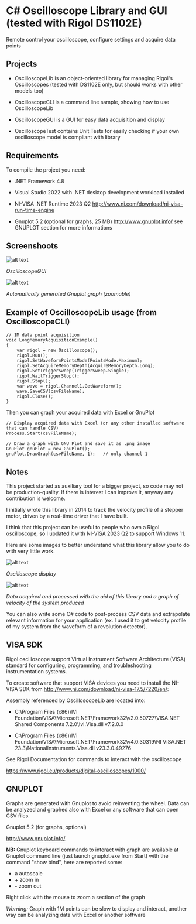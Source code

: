 # C# Oscilloscope Library and GUI (tested with Rigol DS1102E) 

Remote control your oscilloscope, configure settings and acquire data points


## Projects

- OscilloscopeLib is an object-oriented library for managing Rigol's Oscilloscopes (tested with DS1102E only, but should works with other models too)

- OscilloscopeCLI is a command line sample, showing how to use OscilloscopeLib

- OscilloscopeGUI is a GUI for easy data acquisition and display

- OscilloscopeTest contains Unit Tests for easily checking if your own oscilloscope model is compliant with library


## Requirements

To compile the project you need:

- .NET Framework 4.8

- Visual Studio 2022 with .NET desktop development workload installed

- NI-VISA .NET Runtime 2023 Q2 http://www.ni.com/download/ni-visa-run-time-engine

- Gnuplot 5.2 (optional for graphs, 25 MB) http://www.gnuplot.info/ see GNUPLOT section for more informations


## Screenshoots

![alt text](https://raw.githubusercontent.com/electro-logic/Oscilloscope/master/Docs/gui.png)

*OscilloscopeGUI*

![alt text](https://raw.githubusercontent.com/electro-logic/Oscilloscope/master/Docs/gnuplot.png)

*Automatically generated Gnuplot graph (zoomable)*


## Example of OscilloscopeLib usage (from OscilloscopeCLI)

```
// 1M data point acquisition
void LongMemoryAcquisitionExample()
{
    var rigol = new Oscilloscope();
    rigol.Run();
    rigol.SetWaveformPointsMode(PointsMode.Maximum);
    rigol.SetAcquireMemoryDepth(AcquireMemoryDepth.Long);
    rigol.SetTriggerSweep(TriggerSweep.Single);
    rigol.WaitTriggerStop();
    rigol.Stop();
    var wave = rigol.Channel1.GetWaveform();
    wave.SaveCSV(csvFileName);
    rigol.Close();
}
```

Then you can graph your acquired data with Excel or GnuPlot

```
// Display acquired data with Excel (or any other installed software that can handle CSV)
Process.Start(csvFileName);

// Draw a graph with GNU Plot and save it as .png image
GnuPlot gnuPlot = new GnuPlot();
gnuPlot.DrawGraph(csvFileName, 1);   // only channel 1
```


## Notes

This project started as auxiliary tool for a bigger project, so code may not be production-quality. If there is interest I can improve it, anyway any contribution is welcome.

I initially wrote this library in 2014 to track the velocity profile of a stepper motor, driven by a real-time driver that I have built.

I think that this project can be useful to people who own a Rigol oscilloscope, so I updated it with NI-VISA 2023 Q2 to support Windows 11.


Here are some images to better understand what this library allow you to do with very little work.


![alt text](https://raw.githubusercontent.com/electro-logic/Oscilloscope/master/Docs/oscilloscope.png)

*Oscilloscope display*


![alt text](https://raw.githubusercontent.com/electro-logic/Oscilloscope/master/Docs/speed_graph.png)

*Data acquired and processed with the aid of this library and a graph of velocity of the system produced*


You can also write some C# code to post-process CSV data and extrapolate relevant information for your application (ex. I used it to get velocity profile of my system from the waveform of a revolution detector).


## VISA SDK

Rigol oscilloscope support Virtual Instrument Software Architecture (VISA) standard for configuring, programming, and troubleshooting instrumentation systems. 

To create software that support VISA devices you need to install the NI-VISA SDK from http://www.ni.com/download/ni-visa-17.5/7220/en/:


Assembly referenced by OscilloscopeLib are located into:

- C:\Program Files (x86)\IVI Foundation\VISA\Microsoft.NET\Framework32\v2.0.50727\VISA.NET Shared Components 7.2.0\Ivi.Visa.dll     v7.2.0.0

- C:\Program Files (x86)\IVI Foundation\VISA\Microsoft.NET\Framework32\v4.0.30319\NI VISA.NET 23.3\NationalInstruments.Visa.dll     v23.3.0.49276


See Rigol Documentation for commands to interact with the oscilloscope

https://www.rigol.eu/products/digital-oscilloscopes/1000/


## GNUPLOT

Graphs are generated with Gnuplot to avoid reinventing the wheel. Data can be analyzed and graphed also with Excel or any software that can open CSV files.

Gnuplot 5.2 (for graphs, optional)

http://www.gnuplot.info/

**NB:** Gnuplot keyboard commands to interact with graph are available at Gnuplot command line (just launch gnuplot.exe from Start) with the command "show bind", here are reported some:

- a		autoscale
- \+	zoom in
- \-	zoom out

Right click with the mouse to zoom a section of the graph

*Warning:* Graph with 1M points can be slow to display and interact, another way can be analyzing data with Excel or another software
